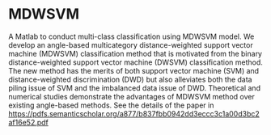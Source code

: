 # MDWSVM
A Matlab to conduct multi-class classification using MDWSVM model. 
We develop an angle-based multicategory distance-weighted support vector machine (MDWSVM) classification method that is motivated from the binary distance-weighted support vector machine (DWSVM) classification method. The new method has the merits of both support vector machine (SVM) and distance-weighted discrimination (DWD) but also alleviates both the data piling issue of SVM and the imbalanced data issue of DWD. Theoretical and numerical studies demonstrate the advantages of MDWSVM method over existing angle-based methods.
See the details of the paper in https://pdfs.semanticscholar.org/a877/b837fbb0942dd3eccc3c1a00d3bc2af16e52.pdf
